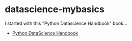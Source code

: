 # datascience-mybasics
I started with this "Python Datascience Handbook" book...
<ul><li><a href="https://jakevdp.github.io/PythonDataScienceHandbook/index.html">Python DataScience Handbook</a></li></ul>
